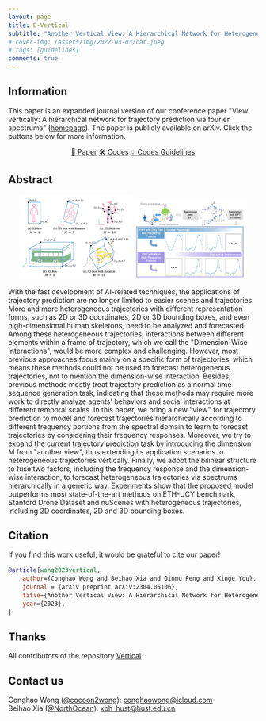 ```yaml
---
layout: page
title: E-Vertical
subtitle: "Another Vertical View: A Hierarchical Network for Heterogeneous Trajectory Prediction via Spectrums"
# cover-img: /assets/img/2022-03-03/cat.jpeg
# tags: [guidelines]
comments: true
---
```

<!--
 * @Author: Conghao Wong
 * @Date: 2023-03-21 17:52:21
 * @LastEditors: Conghao Wong
 * @LastEditTime: 2023-04-13 17:58:04
 * @Description: file content
 * @Github: https://cocoon2wong.github.io
 * Copyright 2023 Conghao Wong, All Rights Reserved.
-->

<link rel="stylesheet" type="text/css" href="./assets/css/user.css">

## Information

This paper is an expanded journal version of our conference paper "View vertically: A hierarchical network for trajectory prediction via fourier spectrums" ([homepage](https://cocoon2wong.github.io/Vertical/)).
The paper is publicly available on arXiv.
Click the buttons below for more information.

<div style="text-align: center;">
    <a class="btn btn-colorful btn-lg" href="https://arxiv.org/abs/2304.05106">📖 Paper</a>
    <a class="btn btn-colorful btn-lg" href="https://github.com/cocoon2wong/E-Vertical">🛠️ Codes</a>
    <a class="btn btn-colorful btn-lg" href="./howToUse">💡 Codes Guidelines</a>
</div>

## Abstract

<div style="text-align: center;">
    <img style="width: 45%;" src="./assets/img/EV_fig1.png">
    <img style="width: 45%;" src="./assets/img/EV_fig2.png">
</div>

With the fast development of AI-related techniques, the applications of trajectory prediction are no longer limited to easier scenes and trajectories.
More and more heterogeneous trajectories with different representation forms, such as 2D or 3D coordinates, 2D or 3D bounding boxes, and even high-dimensional human skeletons, need to be analyzed and forecasted.
Among these heterogeneous trajectories, interactions between different elements within a frame of trajectory, which we call the "Dimension-Wise Interactions", would be more complex and challenging.
However, most previous approaches focus mainly on a specific form of trajectories, which means these methods could not be used to forecast heterogeneous trajectories, not to mention the dimension-wise interaction.
Besides, previous methods mostly treat trajectory prediction as a normal time sequence generation task, indicating that these methods may require more work to directly analyze agents' behaviors and social interactions at different temporal scales.
In this paper, we bring a new "view" for trajectory prediction to model and forecast trajectories hierarchically according to different frequency portions from the spectral domain to learn to forecast trajectories by considering their frequency responses.
Moreover, we try to expand the current trajectory prediction task by introducing the dimension M from "another view", thus extending its application scenarios to heterogeneous trajectories vertically.
Finally, we adopt the bilinear structure to fuse two factors, including the frequency response and the dimension-wise interaction, to forecast heterogeneous trajectories via spectrums hierarchically in a generic way.
Experiments show that the proposed model outperforms most state-of-the-art methods on ETH-UCY benchmark, Stanford Drone Dataset and nuScenes with heterogeneous trajectories, including 2D coordinates, 2D and 3D bounding boxes.

## Citation

If you find this work useful, it would be grateful to cite our paper!

```bib
@article{wong2023vertical,
    author={Conghao Wong and Beihao Xia and Qinmu Peng and Xinge You},
    journal = {arXiv preprint arXiv:2304.05106},
    title={Another Vertical View: A Hierarchical Network for Heterogeneous Trajectory Prediction via Spectrums}, 
    year={2023},
}
```

## Thanks

All contributors of the repository [Vertical](https://github.com/cocoon2wong/Vertical).

## Contact us

Conghao Wong ([@cocoon2wong](https://github.com/cocoon2wong)): conghaowong@icloud.com  
Beihao Xia ([@NorthOcean](https://github.com/NorthOcean)): xbh_hust@hust.edu.cn
